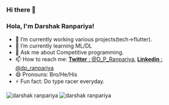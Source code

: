 ### Hi there 👋

### Hola, I'm Darshak Ranpariya!

- 🔭 I’m currently working various projects(tech->flutter).
- 🌱 I’m currently learning ML/DL
- 💬 Ask me about Competitive programming.
- 📫 How to reach me: [**Twitter** : @D_P_Ranpariya](https://twitter.com/D_P_Ranpariya), [**Linkedin** : @dp_ranpariya](https://www.linkedin.com/in/darshak-ranpariya-51b702152/)
- 😄 Pronouns: Bro/He/His
- ⚡ Fun fact: Do type racer everyday.

![darshak ranpariya](https://github-readme-stats.vercel.app/api?username=darshakpranpariya&theme=radical&show_icons=true)
![darshak ranpariya](https://github-readme-stats.vercel.app/api/top-langs/?username=darshakpranpariya)
